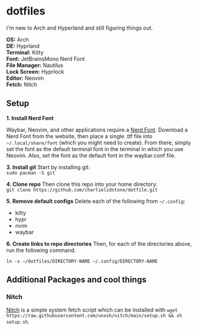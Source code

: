 # dotfiles

I'm new to Arch and Hyperland and still figuring things out.

**OS:** Arch\
**DE:** Hyprland\
**Terminal:** Kitty\
**Font:** JetBrainsMono Nerd Font\
**File Manager:** Nautilus\
**Lock Screen:** Hyprlock\
**Editor:** Neovim\
**Fetch:** Nitch

## Setup

**1. Install Nerd Font**

Waybar, Neovim, and other applications require a [Nerd Font](https://www.nerdfonts.com/font-downloads). Download a Nerd Font from the website, then place a single .ttf file into `~/.local/share/font` (which you might need to create). From there, simply set the font as the default terminal font in the terminal in which you use Neovim. Also, set the font as the default font in the waybar.conf file.

**3. Install git**
Start by installing git:\
`sudo pacman -S git`

**4. Clone repo**
Then clone this repo into your home directory:\
`git clone https://github.com/charlielidstone/dotfile.git`

**5. Remove default configs**
Delete each of the following from `~/.config`:
- kitty
- hypr
- nvim
- waybar

**6. Create links to repo directories**
Then, for each of the directories above, run the following command.

`ln -s ~/dotfiles/DIRECTORY-NAME ~/.config/DIRECTORY-NAME`


## Additional Packages and cool things
### Nitch
[Nitch](https://github.com/ssleert/nitch) is a simple system fetch script which can be installed with `wget https://raw.githubusercontent.com/unxsh/nitch/main/setup.sh && sh setup.sh`.
